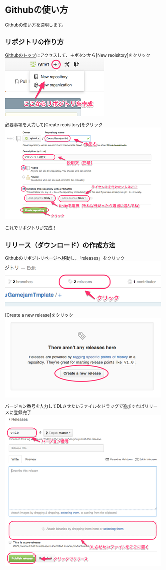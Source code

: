 Githubの使い方
====================

Githubの使い方を説明します。


リポジトリの作り方
--------------------

[Githubのトップ](https://github.com)にアクセスして、＋ボタンから[New reoisitory]をクリック
![Please Click new repository.](./images/click_new_repository.png)

必要事項を入力して[Create reoisitory]をクリック
![Create new repository.](./images/create_repository.png)

これでリポジトリが完成！


リリース（ダウンロード）の作成方法
--------------------

Githubのリポジトリページへ移動し、「releases」をクリック
![Prease Click releases.](./images/click_releases.png)

[Create a new release]をクリック
![Prease Click create a new release.](./images/click_new_release.png)

バージョン番号を入力してDLさせたいファイルをドラッグで追加すればリリースに登録完了
![Complete new release.](./images/complete_new_release.png)



